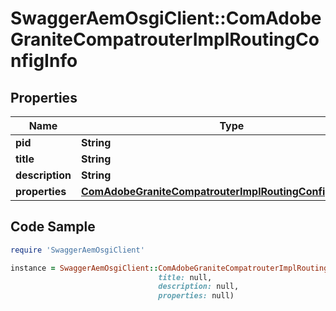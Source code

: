 # SwaggerAemOsgiClient::ComAdobeGraniteCompatrouterImplRoutingConfigInfo

## Properties

Name | Type | Description | Notes
------------ | ------------- | ------------- | -------------
**pid** | **String** |  | [optional] 
**title** | **String** |  | [optional] 
**description** | **String** |  | [optional] 
**properties** | [**ComAdobeGraniteCompatrouterImplRoutingConfigProperties**](ComAdobeGraniteCompatrouterImplRoutingConfigProperties.md) |  | [optional] 

## Code Sample

```ruby
require 'SwaggerAemOsgiClient'

instance = SwaggerAemOsgiClient::ComAdobeGraniteCompatrouterImplRoutingConfigInfo.new(pid: null,
                                 title: null,
                                 description: null,
                                 properties: null)
```


